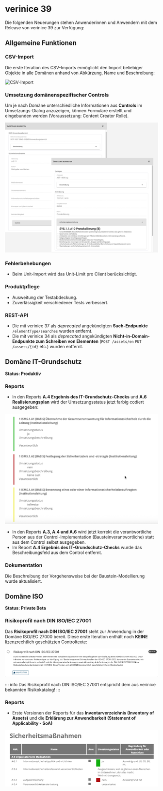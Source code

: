 <!-- © 2025 The Project Contributors - see AUTHORS.txt -->
# verinice 39

Die folgenden Neuerungen stehen Anwenderinnen und Anwendern mit dem Release von verinice 39 zur Verfügung:

## Allgemeine Funktionen

### CSV-Import

Die erste Iteration des CSV-Imports ermöglicht den Import beliebiger Objekte in alle Domänen anhand von Abkürzung, Name und Beschreibung:

![CSV-Import](/assets/release-notes/verinice-39-csv-import.de.gif)

### Umsetzung domänenspezifischer Controls

Um je nach Domäne unterschiedliche Informationen aus **Controls** im Umsetzungs-Dialog anzuzeigen, können Formulare erstellt und eingebunden werden (Voraussetzung: Content Creator Rolle).

![RI Forms für Controls](/assets/release-notes/verinice-39-ri-form-control.de.png)

### Fehlerbehebungen

- Beim Unit-Import wird das Unit-Limit pro Client berücksichtigt.

### Produktpflege

- Ausweitung der Testabdeckung.
- Zuverlässigkeit verschiedener Tests verbessert.

### REST-API

- Die mit verinice 37 als *deprecated* angekündigten **Such-Endpunkte** ```/elementType/searches``` wurden entfernt.
- Die mit verinice 34 als *deprecated* angekündigten **Nicht-in-Domain-Endpunkte zum Schreiben von Elementen** (```POST /assets/en``` ```PUT /assets/{id}``` etc.) wurden entfernt.

## Domäne IT-Grundschutz

**Status: Produktiv**

### Reports

- In den Reports **A.4 Ergebnis des IT-Grundschutz-Checks** und **A.6 Realisierungsplan** wird der Umsetzungsstatus jetzt farbig codiert ausgegeben:

![Umsetzungsstatus farbig codiert](/assets/release-notes/verinice-39-it-gs-report.de.png)

- In den Reports **A.3, A.4 und A.6** wird jetzt korrekt die verantwortliche Person aus der Control-Implementation (Bausteinverantwortliche) statt aus dem Control selbst ausgegeben.
- Im Report **A.4 Ergebnis des IT-Grundschutz-Checks** wurde das Beschreibungsfeld aus dem Control entfernt.

### Dokumentation

Die Beschreibung der Vorgehensweise bei der Baustein-Modellierung wurde aktualisiert.

## Domäne ISO

**Status: Private Beta**

### Risikoprofil nach DIN ISO/IEC 27001

Das **Risikoprofil nach DIN ISO/IEC 27001** steht zur Anwendung in der Domäne ISO/IEC 27000 bereit. Diese erste Iteration enthält noch **KEINE** lizenzrechtlich geschützten Controltexte:

![Risikoprofil nach DIN ISO/IEC 27001](/assets/release-notes/verinice-39-iso-risiko-profil.de.png)

::: info Das Risikoprofil nach DIN ISO/IEC 27001 entspricht dem aus verinice bekannten Risikokatalog!
:::

### Reports

- Erste Versionen der Reports für das **Inventarverzeichnis (Inventory of Assets)** und die **Erklärung zur Anwendbarkeit (Statement of Applicability - SoA)**

![ISO-Reports](/assets/release-notes/verinice-39-soa-report.de.png)
